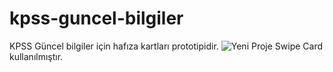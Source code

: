 # kpss-guncel-bilgiler
KPSS Güncel bilgiler için hafıza kartları prototipidir.
![Yeni Proje](https://user-images.githubusercontent.com/51006791/83351447-acca4300-a34c-11ea-9a64-95a94b35fa1d.gif)
Swipe Card kullanılmıştır.
